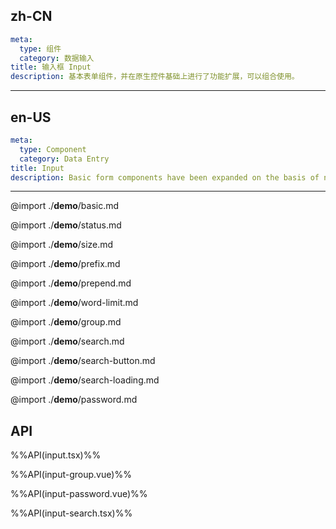 ## zh-CN
```yaml
meta:
  type: 组件
  category: 数据输入
title: 输入框 Input
description: 基本表单组件，并在原生控件基础上进行了功能扩展，可以组合使用。
```
---
## en-US
```yaml
meta:
  type: Component
  category: Data Entry
title: Input
description: Basic form components have been expanded on the basis of native controls and can be used in combination.
```
---

@import ./__demo__/basic.md

@import ./__demo__/status.md

@import ./__demo__/size.md

@import ./__demo__/prefix.md

@import ./__demo__/prepend.md

@import ./__demo__/word-limit.md

@import ./__demo__/group.md

@import ./__demo__/search.md

@import ./__demo__/search-button.md

@import ./__demo__/search-loading.md

@import ./__demo__/password.md

## API

%%API(input.tsx)%%

%%API(input-group.vue)%%

%%API(input-password.vue)%%

%%API(input-search.tsx)%%
